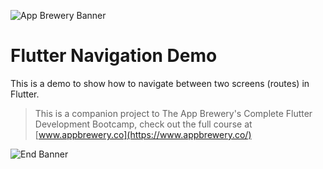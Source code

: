 ![App Brewery Banner](https://github.com/londonappbrewery/Images/blob/master/AppBreweryBanner.png)


# Flutter Navigation Demo

<p> This is a demo to show how to navigate between two screens (routes) in Flutter. </p>


>This is a companion project to The App Brewery's Complete Flutter Development Bootcamp, check out the full course at [www.appbrewery.co](https://www.appbrewery.co/)

![End Banner](https://github.com/londonappbrewery/Images/blob/master/readme-end-banner.png)
